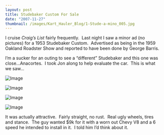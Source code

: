 ```yaml
---
layout: post
title: Studebaker Custom For Sale
date: "2007-11-27"
thumbnail: /images/Kart_Hauler_Blog/1-Stude-a-mino_005.jpg
---
```


I cruise _Craig’s List_ fairly frequently.  Last night I saw a minor ad (no pictures) for a 1953 Studebaker Custom.  Advertised as being in the 1959 Oakland Roadster Show and reported to have been done by George Barris.

I’m a sucker for an outing to see a “different” Studebaker and this one was close…Anacortes.  I took Jon along to help evaluate the car.  This is what we saw…

![Image](/images/Kart_Hauler_Blog/1-Stude-a-mino_004.jpg)

![Image](/images/Kart_Hauler_Blog/1-Stude-a-mino_005.jpg)

![Image](/images/Kart_Hauler_Blog/1-Stude-a-mino_006.jpg)

![Image](/images/Kart_Hauler_Blog/1-Stude-a-mino_011.jpg)

It was actually attractive.  Fairly straight, no rust.  Real ugly wheels, tires and stance.  The guy wanted $9k for it with a worn out Chevy V8 and a 6 speed he intended to install in it.  I told him I’d think about it.
